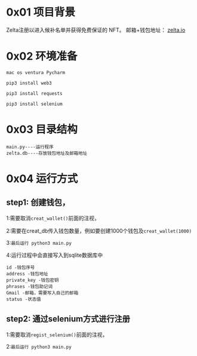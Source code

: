 # 0x01 项目背景
Zelta注册以进入候补名单并获得免费保证的 NFT。
邮箱+钱包地址：
[zelta.io](url)
# 0x02 环境准备

`mac os ventura Pycharm 
`

`pip3 install web3
`

`pip3 install requests
`

`pip3 install selenium
`

# 0x03 目录结构

```
main.py----运行程序
zelta.db----存放钱包地址及邮箱地址
```
# 0x04 运行方式

## step1: 创建钱包，

1:需要取消`creat_wallet()`前面的注视，

2:需要在creat_db传入钱包数量，例如要创建1000个钱包及`creat_wallet(1000)`

3:`最后运行 python3 main.py`

4:运行过程中会直接写入到sqlite数据库中

```
id -钱包序号
address -钱包地址
private_key -钱包密钥
phrases -钱包助记词
Gmail -邮箱，需要写入自己的邮箱
status -状态值
```

## step2: 通过selenium方式进行注册

1:需要取消`regist_selenium()`前面的注视，

2:`最后运行 python3 main.py`

